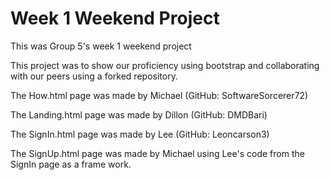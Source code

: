 # Week 1 Weekend Project

This was Group 5's week 1 weekend project

This project was to show our proficiency using bootstrap and collaborating with our peers using a forked repository.

The How.html page was made by Michael (GitHub: SoftwareSorcerer72)

The Landing.html page was made by Dillon (GitHub: DMDBari)

The SignIn.html page was made by Lee (GitHub: Leoncarson3)

The SignUp.html page was made by Michael using Lee's code from the SignIn page as a frame work.